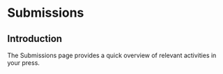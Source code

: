 # Submissions
## Introduction

The Submissions page provides a quick overview of relevant activities in your press.
